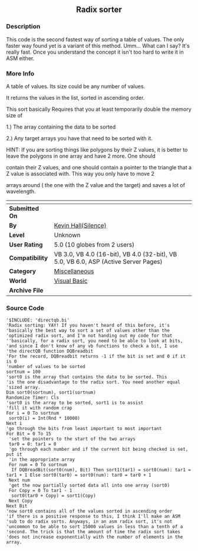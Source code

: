 ﻿<div align="center">

## Radix sorter


</div>

### Description

This code is the second fastest way of sorting a table of values. The only faster way found yet is a variant of this method. Umm... What can I say? It's really fast. Once you understand the concept it isn't too hard to write it in ASM either.
 
### More Info
 
A table of values. Its size could be any number of values.

It returns the values in the list, sorted in ascending order.

This sort basically Requires that you at least temporarily double the memory size of

1.) The array containing the data to be sorted

2.) Any target arrays you have that need to be sorted with it.

HINT: If you are sorting things like polygons by their Z values, it is better to leave the polygons in one array and have 2 more. One should

contain their Z values, and one should contain a pointer to the triangle that a Z value is associated with. This way you only have to move 2

arrays around ( the one with the Z value and the target) and saves a lot of wavelength.


<span>             |<span>
---                |---
**Submitted On**   |
**By**             |[Kevin Hall\(Silence\)](https://github.com/Planet-Source-Code/PSCIndex/blob/master/ByAuthor/kevin-hall-silence.md)
**Level**          |Unknown
**User Rating**    |5.0 (10 globes from 2 users)
**Compatibility**  |VB 3\.0, VB 4\.0 \(16\-bit\), VB 4\.0 \(32\-bit\), VB 5\.0, VB 6\.0, ASP \(Active Server Pages\) 
**Category**       |[Miscellaneous](https://github.com/Planet-Source-Code/PSCIndex/blob/master/ByCategory/miscellaneous__1-1.md)
**World**          |[Visual Basic](https://github.com/Planet-Source-Code/PSCIndex/blob/master/ByWorld/visual-basic.md)
**Archive File**   |[](https://github.com/Planet-Source-Code/kevin-hall-silence-radix-sorter__1-3080/archive/master.zip)





### Source Code

```
'$INCLUDE: 'directqb.bi'
'Radix sorting: YAY! If you haven't heard of this before, it's
'basically the best way to sort a set of values other than the
'optimized radix sort, and I'm not handing out my code for that
''basically, for a radix sort, you need to be able to look at bits,
'and since I don't know of any vb functions to check a bit, I use
'the directQB function DQBreadbit
'For the record, DQBreadbit returns -1 if the bit is set and 0 if it is 0
'number of values to be sorted
sortnum = 100
'sort0 is the array that contains the data to be sorted. This
'is the one disadvantage to the radix sort. You need another equal
'sized array.
Dim sort0(sortnum), sort1(sortnum)
Randomize Timer: Cls
'sort0 is the array to be sorted, sort1 is to assist
'fill it with random crap
For i = 0 To sortnum
 sort0(i) = Int(Rnd * 10000)
Next i
'go through the bits from least important to most important
For Bit = 0 To 15
 'set the pointers to the start of the two arrays
 tar0 = 0: tar1 = 0
 'go through each number and if the current bit being checked is set, put it
 'in the appropriate array
 For num = 0 To sortnum
  If DQBreadBit(sort0(num), Bit) Then sort1(tar1) = sort0(num): tar1 = tar1 + 1 Else sort0(tar0) = sort0(num): tar0 = tar0 + 1
 Next num
 'get the now partially sorted data all into one array (sort0)
 For Copy = 0 To tar1 - 1
  sort0(tar0 + Copy) = sort1(Copy)
 Next Copy
Next Bit
'now sort0 contains all of the values sorted in ascending order
'if there is a positive response to this, I think I'll make an ASM
'sub to do radix sorts. Anyways, in an asm radix sort, it's not
'uncommon to be able to sort 15000 values in less than a tenth of a
'second. The trick is that the amount of time the radix sort takes
'does not increase exponentially with the number of elements in the array.
```

